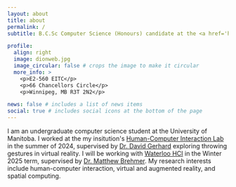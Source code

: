 ```yaml
---
layout: about
title: about
permalink: /
subtitle: B.C.Sc Computer Science (Honours) candidate at the <a href='https://umanitoba.ca/science/computer-science' target='_blank'>University of Manitoba</a>.

profile:
  align: right
  image: dionweb.jpg
  image_circular: false # crops the image to make it circular
  more_info: >
    <p>E2-560 EITC</p>
    <p>66 Chancellors Circle</p>
    <p>Winnipeg, MB R3T 2N2</p>

news: false # includes a list of news items
social: true # includes social icons at the bottom of the page
---
```


I am an undergraduate computer science student at the University of Manitoba. I worked at the my insitution's [Human-Computer Interaction Lab](https://hci.cs.umanitoba.ca/) in the summer of 2024, supervised by [Dr. David Gerhard](https://home.cc.umanitoba.ca/~gerhardd/) exploring throwing gestures in virtual reality. I will be working with [Waterloo HCI](https://uwaterloo.ca/human-computer-interaction/) in the Winter 2025 term, supervised by [Dr. Matthew Brehmer](https://mattbrehmer.ca/). My research interests include human-computer interaction, virtual and augmented reality, and spatial computing.
